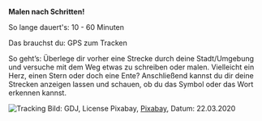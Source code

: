**Malen nach Schritten!**

So lange dauert's: 10 - 60 Minuten

Das brauchst du: GPS zum Tracken

So geht’s: Überlege dir vorher eine Strecke durch deine Stadt/Umgebung und versuche mit dem Weg etwas zu schreiben oder malen. Vielleicht ein Herz, einen Stern oder doch eine Ente? Anschließend kannst du dir deine Strecken anzeigen lassen und schauen, ob du das Symbol oder das Wort erkennen kannst.

![Tracking](https://cdn.pixabay.com/photo/2016/04/12/19/32/abstract-1325156_1280.png)
Bild: GDJ, License Pixabay, [Pixabay](https://pixabay.com/vectors/abstract-animal-art-canine-cat-1325156/), Datum: 22.03.2020
